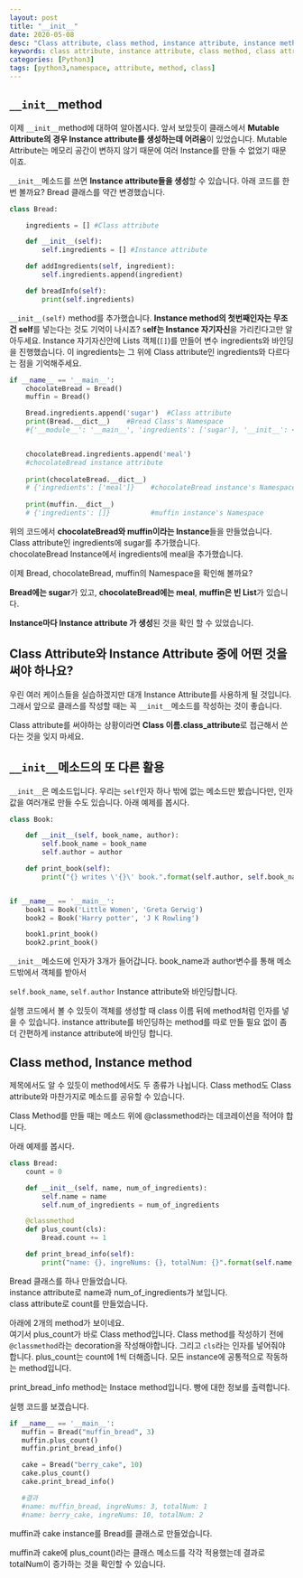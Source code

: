 ```yaml
---
layout: post
title: "__init__"
date: 2020-05-08
desc: "Class attribute, class method, instance attribute, instance method"
keywords: class attribute, instance attribute, class method, class attribute
categories: [Python3]
tags: [python3,namespace, attribute, method, class]
---
```


## `__init__`method

이제 `__init__`method에 대하여 알아봅시다. 앞서 보았듯이 클래스에서 **Mutable Attribute의 경우 Instance attribute를 생성하는데 어려움**이 있었습니다. Mutable Attribute는 메모리 공간이 변하지 않기 때문에 여러 Instance를 만들 수 없었기 때문이죠. 

`__init__`메소드를 쓰면 **Instance attribute들을 생성**할 수 있습니다. 아래 코드를 한 번 볼까요? Bread 클래스를 약간 변경했습니다. 

```python
class Bread:

    ingredients = [] #Class attribute

    def __init__(self):
        self.ingredients = [] #Instance attribute

    def addIngredients(self, ingredient):
        self.ingredients.append(ingredient)

    def breadInfo(self):
        print(self.ingredients)
```

`__init__(self)` method를 추가했습니다. **Instance method의 첫번째인자는 무조건 self**를 넣는다는 것도 기억이 나시죠? s**elf는 Instance 자기자신**을 가리킨다고만 알아두세요.  Instance 자기자신안에 Lists 객체(`[]`)를 만들어 변수 ingredients와 바인딩을 진행했습니다. 이 ingredients는 그 위에 Class attribute인 ingredients와 다르다는 점을 기억해주세요.



~~~python
if __name__ == '__main__':
    chocolateBread = Bread()
    muffin = Bread()

    Bread.ingredients.append('sugar')  #Class attribute
    print(Bread.__dict__)    #Bread Class's Namespace
    #{'__module__': '__main__', 'ingredients': ['sugar'], '__init__': <function Bread.__init__ at 0x00000226FADE6CA0>, ....


    chocolateBread.ingredients.append('meal') 
    #chocolateBread instance attribute
    
    print(chocolateBread.__dict__)  
    # {'ingredients': ['meal']}    #chocolateBread instance's Namespace
    
    print(muffin.__dict__)       
    # {'ingredients': []}          #muffin instance's Namespace
~~~

위의 코드에서 **chocolateBread와 muffin이라는 Instance**들을 만들었습니다.<br>Class attribute인 ingredients에 sugar를 추가했습니다. <br>chocolateBread Instance에서 ingredients에 meal을 추가했습니다. 



이제 Bread, chocolateBread, muffin의 Namespace을 확인해 볼까요? 

**Bread에는 sugar**가 있고, **chocolateBread에는 meal**, **muffin은 빈 List**가 있습니다. 

**Instance마다 Instance attribute 가 생성**된 것을 확인 할 수 있었습니다. 



## Class Attribute와 Instance Attribute 중에 어떤 것을 써야 하나요? 

우린 여러 케이스들을 실습하겠지만 대개 Instance Attribute를 사용하게 될 것입니다. 그래서 앞으로 클래스를 작성할 때는 꼭 `__init__`메소드를 작성하는 것이 좋습니다. 

Class attribute를 써야하는 상황이라면 **Class 이름.class_attribute**로 접근해서 쓴다는 것을 잊지 마세요.



## `__init__`메소드의 또 다른 활용

`__init__`은 메소드입니다. 우리는 `self`인자 하나 밖에 없는 메소드만 봤습니다만, 인자값을 여러개로 만들 수도 있습니다.  아래 예제를 봅시다. 

```python
class Book:

    def __init__(self, book_name, author):
        self.book_name = book_name
        self.author = author

    def print_book(self):
        print("{} writes \'{}\' book.".format(self.author, self.book_name))


if __name__ == '__main__':
    book1 = Book('Little Women', 'Greta Gerwig')
    book2 = Book('Harry potter', 'J K Rowling')

    book1.print_book()
    book2.print_book()
```

`__init__`메소드에 인자가 3개가 들어갑니다. book_name과 author변수를 통해 메소드밖에서 객체를 받아서

`self.book_name`, `self.author` Instance attribute와 바인딩합니다.



실행 코드에서 볼 수 있듯이 객체를 생성할 때 class 이름 뒤에 method처럼 인자를 넣을 수 있습니다. instance attribute를 바인딩하는 method를 따로 만들 필요 없이 좀 더 간편하게 instance attribute에 바인딩 합니다. 



## Class method, Instance method

제목에서도 알 수 있듯이 method에서도 두 종류가 나뉩니다.  Class method도 Class attribute와 마찬가지로 메소드를 공유할 수 있습니다. 

Class Method를 만들 때는 메소드 위에 @classmethod라는 데코레이션을 적어야 합니다. 

아래 예제를 봅시다. 
~~~python
class Bread:
    count = 0

    def __init__(self, name, num_of_ingredients):
        self.name = name
        self.num_of_ingredients = num_of_ingredients

    @classmethod
    def plus_count(cls):
        Bread.count += 1

    def print_bread_info(self):
        print("name: {}, ingreNums: {}, totalNum: {}".format(self.name, self.num_of_ingredients, Bread.count))
~~~

Bread 클래스를 하나 만들었습니다.<br>
instance attribute로 name과 num_of_ingredients가 보입니다.<br>
class attribute로 count를 만들었습니다. 

아래에 2개의 method가 보이네요.<br>
여기서 plus_count가 바로 Class method입니다. Class method를 작성하기 전에 `@classmethod`라는 decoration을 작성해야합니다. 그리고 `cls`라는 인자를 넣어줘야 합니다. plus_count는 count에 1씩 더해줍니다. 모든 instance에 공통적으로 작동하는 method입니다. 

print_bread_info method는 Instace method입니다. 빵에 대한 정보를 출력합니다. 

실행 코드를 보겠습니다.
~~~python
if __name__ == '__main__':
   muffin = Bread("muffin_bread", 3)
   muffin.plus_count()
   muffin.print_bread_info()

   cake = Bread("berry_cake", 10)
   cake.plus_count()
   cake.print_bread_info()

   #결과
   #name: muffin_bread, ingreNums: 3, totalNum: 1
   #name: berry_cake, ingreNums: 10, totalNum: 2
~~~

muffin과 cake instance를 Bread를 클래스로 만들었습니다. 

muffin과 cake에 plus_count()라는 클래스 메소드를 각각 적용했는데 결과로 totalNum이 증가하는 것을 확인할 수 있습니다. 



